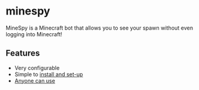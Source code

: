 # minespy
MineSpy is a Minecraft bot that allows you to see your spawn without even logging into Minecraft!

## Features
- Very configurable
- Simple to [install and set-up](/docs/installation/README.md)
- [Anyone can use](/LICENSE)